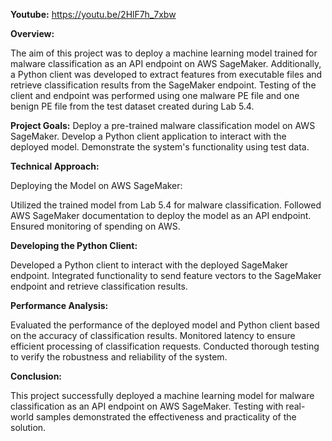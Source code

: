 **Youtube:** https://youtu.be/2HlF7h_7xbw

**Overview:**

The aim of this project was to deploy a machine learning model trained for malware classification as an API endpoint on AWS SageMaker. Additionally, a Python client was developed to extract features from executable files and retrieve classification results from the SageMaker endpoint. Testing of the client and endpoint was performed using one malware PE file and one benign PE file from the test dataset created during Lab 5.4.

**Project Goals:**
Deploy a pre-trained malware classification model on AWS SageMaker.
Develop a Python client application to interact with the deployed model.
Demonstrate the system's functionality using test data.


**Technical Approach:**

Deploying the Model on AWS SageMaker:

Utilized the trained model from Lab 5.4 for malware classification.
Followed AWS SageMaker documentation to deploy the model as an API endpoint.
Ensured monitoring of spending on AWS.


**Developing the Python Client:**

Developed a Python client to interact with the deployed SageMaker endpoint.
Integrated functionality to send feature vectors to the SageMaker endpoint and retrieve classification results.



**Performance Analysis:**

Evaluated the performance of the deployed model and Python client based on the accuracy of classification results.
Monitored latency to ensure efficient processing of classification requests.
Conducted thorough testing to verify the robustness and reliability of the system.


**Conclusion:**

This project successfully deployed a machine learning model for malware classification as an API endpoint on AWS SageMaker. Testing with real-world samples demonstrated the effectiveness and practicality of the solution.


